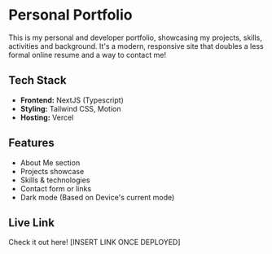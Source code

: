 # Personal Portfolio

This is my personal and developer portfolio, showcasing my projects, skills, activities and background. It's a modern, responsive site that doubles a less formal online resume and a way to contact me!

## Tech Stack

- **Frontend:** NextJS (Typescript)
- **Styling:** Tailwind CSS, Motion
- **Hosting:** Vercel

## Features

- About Me section
- Projects showcase
- Skills & technologies
- Contact form or links
- Dark mode (Based on Device's current mode)

## Live Link

Check it out here! [INSERT LINK ONCE DEPLOYED]
